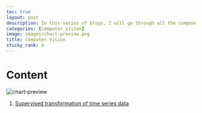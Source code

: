 ```yaml
---
toc: true
layout: post
description: In this series of blogs, I will go through all the components of doing time series analysis.
categories: [computer_vision]
image: images/chart-preview.png
title: Computer Vision
sticky_rank: 4
---
```

# Content
![chart-preview]({{site.baseurl}}/images/chart-preview.png " ")

1. [Supervised transformation of time series data](https://alokrajg.github.io/ARG/2021/04/21/time-series-supervised-transformation.html)

